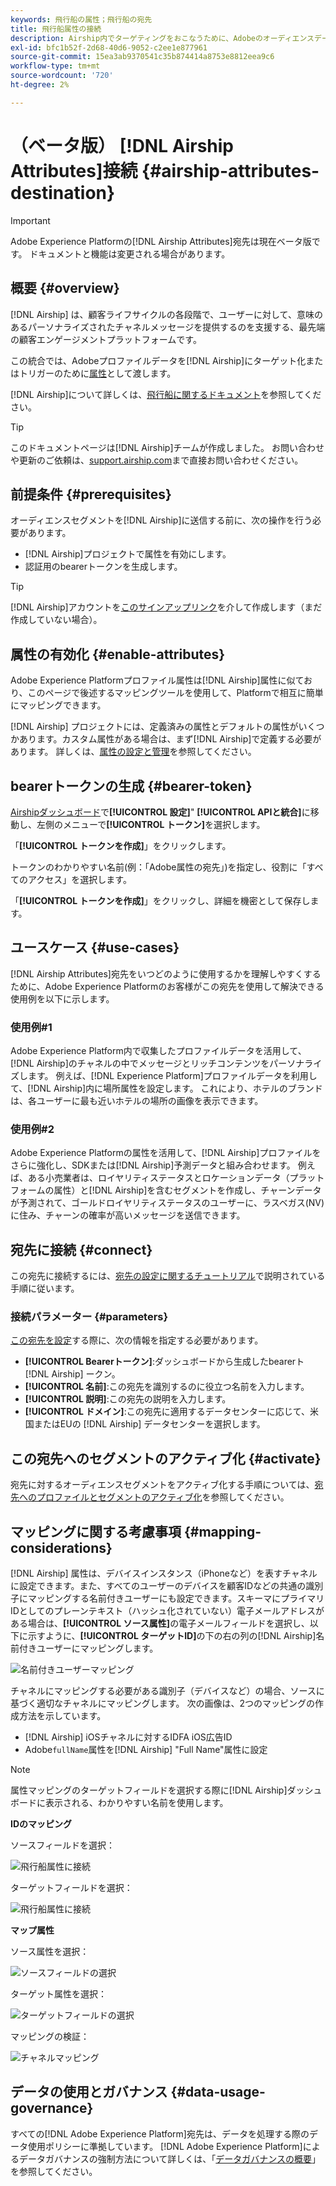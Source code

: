 ```yaml
---
keywords: 飛行船の属性；飛行船の宛先
title: 飛行船属性の接続
description: Airship内でターゲティングをおこなうために、Adobeのオーディエンスデータをオーディエンス属性としてAirshipにシームレスに渡します。
exl-id: bfc1b52f-2d68-40d6-9052-c2ee1e877961
source-git-commit: 15ea3ab9370541c35b874414a8753e8812eea9c6
workflow-type: tm+mt
source-wordcount: '720'
ht-degree: 2%

---
```


# （ベータ版） [!DNL Airship Attributes]接続 {#airship-attributes-destination}

>[!IMPORTANT]
>
>Adobe Experience Platformの[!DNL Airship Attributes]宛先は現在ベータ版です。 ドキュメントと機能は変更される場合があります。

## 概要 {#overview}

[!DNL Airship] は、顧客ライフサイクルの各段階で、ユーザーに対して、意味のあるパーソナライズされたチャネルメッセージを提供するのを支援する、最先端の顧客エンゲージメントプラットフォームです。

この統合では、Adobeプロファイルデータを[!DNL Airship]にターゲット化またはトリガーのために[属性](https://docs.airship.com/guides/audience/attributes/)として渡します。

[!DNL Airship]について詳しくは、[飛行船に関するドキュメント](https://docs.airship.com)を参照してください。

>[!TIP]
>
>このドキュメントページは[!DNL Airship]チームが作成しました。 お問い合わせや更新のご依頼は、[support.airship.com](https://support.airship.com/)まで直接お問い合わせください。

## 前提条件 {#prerequisites}

オーディエンスセグメントを[!DNL Airship]に送信する前に、次の操作を行う必要があります。

* [!DNL Airship]プロジェクトで属性を有効にします。
* 認証用のbearerトークンを生成します。

>[!TIP]
>
>[!DNL Airship]アカウントを[このサインアップリンク](https://go.airship.eu/accounts/register/plan/starter/)を介して作成します（まだ作成していない場合）。

## 属性の有効化 {#enable-attributes}

Adobe Experience Platformプロファイル属性は[!DNL Airship]属性に似ており、このページで後述するマッピングツールを使用して、Platformで相互に簡単にマッピングできます。

[!DNL Airship] プロジェクトには、定義済みの属性とデフォルトの属性がいくつかあります。カスタム属性がある場合は、まず[!DNL Airship]で定義する必要があります。 詳しくは、[属性の設定と管理](https://docs.airship.com/tutorials/audience/attributes/)を参照してください。

## bearerトークンの生成 {#bearer-token}

[Airshipダッシュボード](https://go.airship.com)で&#x200B;**[!UICONTROL 設定]**&quot; **[!UICONTROL APIと統合]**&#x200B;に移動し、左側のメニューで&#x200B;**[!UICONTROL トークン]**&#x200B;を選択します。

「**[!UICONTROL トークンを作成]**」をクリックします。

トークンのわかりやすい名前(例：「Adobe属性の宛先」)を指定し、役割に「すべてのアクセス」を選択します。

「**[!UICONTROL トークンを作成]**」をクリックし、詳細を機密として保存します。

## ユースケース {#use-cases}

[!DNL Airship Attributes]宛先をいつどのように使用するかを理解しやすくするために、Adobe Experience Platformのお客様がこの宛先を使用して解決できる使用例を以下に示します。

### 使用例#1

Adobe Experience Platform内で収集したプロファイルデータを活用して、[!DNL Airship]のチャネルの中でメッセージとリッチコンテンツをパーソナライズします。 例えば、[!DNL Experience Platform]プロファイルデータを利用して、[!DNL Airship]内に場所属性を設定します。 これにより、ホテルのブランドは、各ユーザーに最も近いホテルの場所の画像を表示できます。

### 使用例#2

Adobe Experience Platformの属性を活用して、[!DNL Airship]プロファイルをさらに強化し、SDKまたは[!DNL Airship]予測データと組み合わせます。 例えば、ある小売業者は、ロイヤリティステータスとロケーションデータ（プラットフォームの属性）と[!DNL Airship]を含むセグメントを作成し、チャーンデータが予測されて、ゴールドロイヤリティステータスのユーザーに、ラスベガス(NV)に住み、チャーンの確率が高いメッセージを送信できます。

## 宛先に接続 {#connect}

この宛先に接続するには、[宛先の設定に関するチュートリアル](../../ui/connect-destination.md)で説明されている手順に従います。

### 接続パラメーター {#parameters}

[この宛先を設定](../../ui/connect-destination.md)する際に、次の情報を指定する必要があります。

* **[!UICONTROL Bearerトークン]**:ダッシュボードから生成したbearerト [!DNL Airship] ークン。
* **[!UICONTROL 名前]**:この宛先を識別するのに役立つ名前を入力します。
* **[!UICONTROL 説明]**:この宛先の説明を入力します。
* **[!UICONTROL ドメイン]**:この宛先に適用するデータセンターに応じて、米国またはEUの [!DNL Airship] データセンターを選択します。

## この宛先へのセグメントのアクティブ化 {#activate}

宛先に対するオーディエンスセグメントをアクティブ化する手順については、[宛先へのプロファイルとセグメントのアクティブ化](../../ui/activate-destinations.md)を参照してください。

## マッピングに関する考慮事項 {#mapping-considerations}

[!DNL Airship] 属性は、デバイスインスタンス（iPhoneなど）を表すチャネルに設定できます。また、すべてのユーザーのデバイスを顧客IDなどの共通の識別子にマッピングする名前付きユーザーにも設定できます。スキーマにプライマリIDとしてのプレーンテキスト（ハッシュ化されていない）電子メールアドレスがある場合は、**[!UICONTROL ソース属性]**&#x200B;の電子メールフィールドを選択し、以下に示すように、**[!UICONTROL ターゲットID]**&#x200B;の下の右の列の[!DNL Airship]名前付きユーザーにマッピングします。

![名前付きユーザーマッピング](../../assets/catalog/mobile-engagement/airship/mapping.png)

チャネルにマッピングする必要がある識別子（デバイスなど）の場合、ソースに基づく適切なチャネルにマッピングします。 次の画像は、2つのマッピングの作成方法を示しています。

* [!DNL Airship] iOSチャネルに対するIDFA iOS広告ID
* Adobe`fullName`属性を[!DNL Airship] &quot;Full Name&quot;属性に設定

>[!NOTE]
>
>属性マッピングのターゲットフィールドを選択する際に[!DNL Airship]ダッシュボードに表示される、わかりやすい名前を使用します。

**IDのマッピング**

ソースフィールドを選択：

![飛行船属性に接続](../../assets/catalog/mobile-engagement/airship/select-source-identity.png)

ターゲットフィールドを選択：

![飛行船属性に接続](../../assets/catalog/mobile-engagement/airship/select-target-identity.png)

**マップ属性**

ソース属性を選択：

![ソースフィールドの選択](../../assets/catalog/mobile-engagement/airship/select-source-attributes.png)

ターゲット属性を選択：

![ターゲットフィールドの選択](../../assets/catalog/mobile-engagement/airship/select-target-attribute.png)

マッピングの検証：

![チャネルマッピング](../../assets/catalog/mobile-engagement/airship/mapping.png)


## データの使用とガバナンス {#data-usage-governance}

すべての[!DNL Adobe Experience Platform]宛先は、データを処理する際のデータ使用ポリシーに準拠しています。 [!DNL Adobe Experience Platform]によるデータガバナンスの強制方法について詳しくは、「[データガバナンスの概要](../../../data-governance/home.md)」を参照してください。

